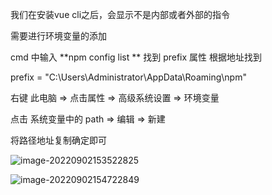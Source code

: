 我们在安装vue cli之后，会显示不是内部或者外部的指令

需要进行环境变量的添加

cmd 中输入 **npm config list ** 找到 prefix 属性 根据地址找到

prefix = "C:\\Users\\Administrator\\AppData\\Roaming\\npm"



右键 此电脑 => 点击属性 => 高级系统设置 => 环境变量 

点击 系统变量中的 path => 编辑 => 新建 

将路径地址复制确定即可

![image-20220902153522825](C:\Users\Administrator\AppData\Roaming\Typora\typora-user-images\image-20220902153522825.png)





![image-20220902154722849](C:\Users\Administrator\AppData\Roaming\Typora\typora-user-images\image-20220902154722849.png)